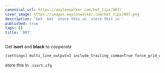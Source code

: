 ```yaml
---
canonical_url: https://waylonwalker.com/hot_tips/007/
cover_image: https://images.waylonwalker.com/hot_tips/007.png
description: 'Get  Get  store this in  store this in '
published: true
tags: []
title: '007'
---
```


Get **isort** and **black** to _cooperate_

``` bash
[settings] multi_line_output=3 include_trailing_comma=True force_grid_wrap=0 use_parentheses=True line_length=88
```

store this in `.isort.cfg`